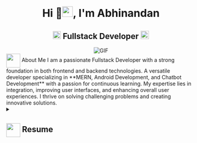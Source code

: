 <!--
**AbhinandanDaksh/AbhinandanDaksh** is a ✨ _special_ ✨ repository because its `README.md` (this file) appears on your GitHub profile.

Here are some ideas to get you started:

- 🔭 I’m currently working on ...
- 🌱 I’m currently learning ...
- 👯 I’m looking to collaborate on ...
- 🤔 I’m looking for help with ...
- 💬 Ask me about ...
- 📫 How to reach me: ...
- 😄 Pronouns: ...
- ⚡ Fun fact: ...
-->
<h1 align="center">Hi  👋<img src="https://github.com/AbhinandanDaksh/AbhinandanDaksh/blob/main/icons/Hi.gif" width="28px"/>, I'm Abhinandan</h1>
<h2 align="center">
  <img src="https://komarev.com/ghpvc/?username=AbhinandanDaksh&color=dc143c&style=for-the-badge" alt="Profile Views" style="height:21px;">
  Fullstack Developer
  <a href="https://portfolio-git-main-abhinandans-projects-c6b64fa8.vercel.app/">
    <img src="https://img.shields.io/badge/Portfolio-543DE0?style=for-the-badge&logo=About.me&logoColor=white" alt="Portfolio" style="height:22px;">
  </a>
</h2>
<div align="center">
 <img alt="GIF" src="https://media4.giphy.com/media/11KzOet1ElBDz2/giphy.gif?cid=6c09b952ufa3xxbbm0mpuadm2zaik3wjp4m9luz2ly0lyz8d&ep=v1_internal_gif_by_id&rid=giphy.gif&ct=g" />
</div>
<img align ='center' src="https://i.giphy.com/media/v1.Y2lkPTc5MGI3NjExdjh2dDM4bDhyYzM5NmppaHJ6dG56Mmh3bTkyanFkdWRvZ3R1cGoycSZlcD12MV9pbnRlcm5hbF9naWZfYnlfaWQmY3Q9ZQ/LOnt6uqjD9OexmQJRB/giphy.gif" width="37" /> About Me
I am a passionate Fullstack Developer with a strong foundation in both frontend and backend technologies. A versatile developer specializing in **MERN, Android Development, and Chatbot Development** with a passion for continuous learning. My expertise lies in integration, improving user interfaces, and enhancing overall user experiences. I thrive on solving challenging problems and creating innovative solutions.


<details>
 <summary>
    <h2> 
      <img align="center" src="https://drive.google.com/file/d/1GoI-uLXdykw0Xwnp4g2AykxQNm89orni/view" width="37" /> 
    Resume
    </h2>
</summary>

 <details>
  <summary><h4> <img align="center" src="https://github.com/[AbhinandanDaksh]/[AbhinandanDaksh]/blob/main/icons/academics.gif" width="29"/> Academics</h4></summary>
  <span><img src="https://img.shields.io/badge/BTECH-AKTU-1877F2?style=for-the-badge"></span>
  <span><img src="https://img.shields.io/badge/GPA-7.4-EFEEE9?style=for-the-badge"></span>
 </details>

 <details>
  <summary><h4> <img align="center" src="https://github.com/[AbhinandanDaksh]/[AbhinandanDaksh]/blob/main/icons/experience.gif" width="29"/> Experience</h4></summary>
  - **[Your Role] ** at [Company] | [Duration]
    - [Work Description]
 </details>
</details>
